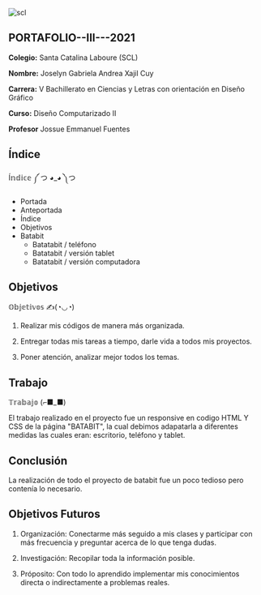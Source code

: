 ![scl](https://user-images.githubusercontent.com/69003016/129340058-7d752c64-b23a-450e-a4dd-13266d5d2a49.png) 
## PORTAFOLIO--III---2021

**Colegio:** Santa Catalina Laboure (SCL)

**Nombre:** Joselyn Gabriela Andrea Xajil Cuy

**Carrera:** V Bachillerato en Ciencias y Letras con orientación en Diseño Gráfico

**Curso:** Diseño Computarizado II

**Profesor** Jossue Emmanuel Fuentes


## Índice
Í𝕟𝕕𝕚𝕔𝕖 ༼ つ ◕_◕ ༽つ
- Portada
- Anteportada
- Índice
- Objetivos
- Batabit
  -  Batatabit / teléfono
  -  Batatabit / versión tablet
  -  Batatabit / versión computadora


## Objetivos
 𝕆𝕓𝕛𝕖𝕥𝕚𝕧𝕠𝕤 ✍(◔◡◔)

1. Realizar mis códigos de manera más organizada.

2. Entregar todas mis tareas a tiempo, darle vida a todos mis proyectos.

3. Poner atención, analizar mejor todos los temas.
 

## Trabajo
𝕋𝕣𝕒𝕓𝕒𝕛𝕠 (⌐■_■)

El trabajo realizado en el proyecto fue un responsive en codigo HTML Y CSS de la página "BATABIT", la cual debimos adapatarla a diferentes medidas las cuales eran: escritorio, teléfono y tablet.


## Conclusión
La realización de todo el proyecto de batabit fue un poco tedioso pero contenía lo necesario.

## Objetivos Futuros
 
1. Organización: Conectarme más seguido a mis clases y participar con más frecuencia y preguntar acerca de lo que tenga dudas.

2. Investigación: Recopilar toda la información posible.

3. Próposito: Con todo lo aprendido implementar mis conocimientos directa o indirectamente a problemas reales.


